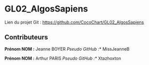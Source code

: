 # GL02_AlgosSapiens
Lien du projet Git : https://github.com/CocoChart/GL02_AlgosSapiens

## Contributeurs
 **Prénom NOM :** Jeanne BOYER
 **Pseudo GitHub* :** MissJeanneB

 **Prénom NOM :** Arthur PARIS
 **Pseudo GitHub* :** Xtazhoxton
